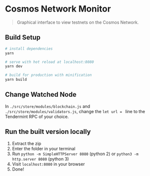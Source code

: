 # Cosmos Network Monitor

> Graphical interface to view testnets on the Cosmos Network.

## Build Setup

``` bash
# install dependencies
yarn

# serve with hot reload at localhost:8080
yarn dev

# build for production with minification
yarn build
```

## Change Watched Node

In `./src/store/modules/blockchain.js` and `./src/store/modules/validators.js`, change the `let url = ` line to the Tendermint RPC of your choice.

## Run the built version locally

1. Extract the zip
2. Enter the folder in your terminal
3. Run `python -m SimpleHTTPServer 8080` (python 2) or  `python3 -m http.server 8080` (python 3)
4. Visit `localhost:8080` in your browser
5. Done!

